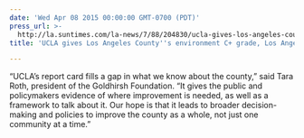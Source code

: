 ```yaml
---
date: 'Wed Apr 08 2015 00:00:00 GMT-0700 (PDT)'
press_url: >-
  http://la.suntimes.com/la-news/7/88/204830/ucla-gives-los-angeles-countys-environment-c-grade/
title: 'UCLA gives Los Angeles County''s environment C+ grade, Los Angeles Sun Times'

---
```


“UCLA’s report card fills a gap in what we know about the county,” said Tara Roth, president of the Goldhirsh Foundation. “It gives the public and policymakers evidence of where improvement is needed, as well as a framework to talk about it. Our hope is that it leads to broader decision-making and policies to improve the county as a whole, not just one community at a time.”
